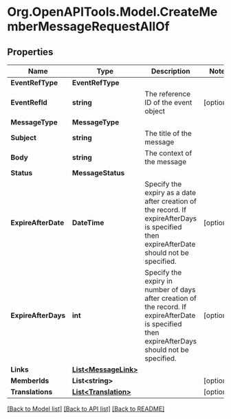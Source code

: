 
# Org.OpenAPITools.Model.CreateMemberMessageRequestAllOf

## Properties

Name | Type | Description | Notes
------------ | ------------- | ------------- | -------------
**EventRefType** | **EventRefType** |  | 
**EventRefId** | **string** | The reference ID of the event object | [optional] 
**MessageType** | **MessageType** |  | 
**Subject** | **string** | The title of the message | 
**Body** | **string** | The context of the message | 
**Status** | **MessageStatus** |  | 
**ExpireAfterDate** | **DateTime** | Specify the expiry as a date after creation of the record. If expireAfterDays is specified then expireAfterDate should not be specified. | [optional] 
**ExpireAfterDays** | **int** | Specify the expiry in number of days after creation of the record. If expireAfterDate is specified then expireAfterDays should not be specified. | [optional] 
**Links** | [**List&lt;MessageLink&gt;**](MessageLink.md) |  | 
**MemberIds** | **List&lt;string&gt;** |  | [optional] 
**Translations** | [**List&lt;Translation&gt;**](Translation.md) |  | [optional] 

[[Back to Model list]](../README.md#documentation-for-models)
[[Back to API list]](../README.md#documentation-for-api-endpoints)
[[Back to README]](../README.md)

